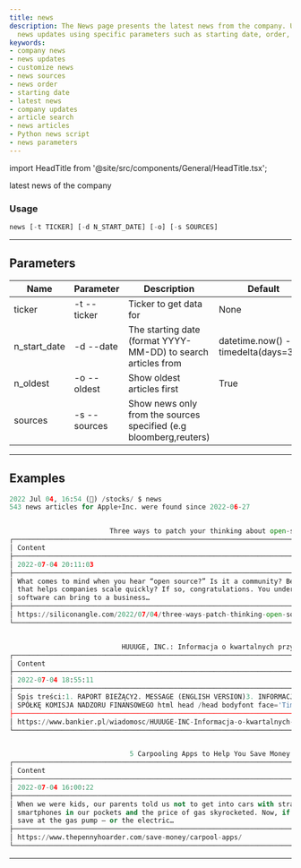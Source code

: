 ```yaml
---
title: news
description: The News page presents the latest news from the company. Users can customize
  news updates using specific parameters such as starting date, order, and news sources.
keywords:
- company news
- news updates
- customize news
- news sources
- news order
- starting date
- latest news
- company updates
- article search
- news articles
- Python news script
- news parameters
---
```


import HeadTitle from '@site/src/components/General/HeadTitle.tsx';

<HeadTitle title="stocks /news - Reference | OpenBB Terminal Docs" />

latest news of the company

### Usage

```python wordwrap
news [-t TICKER] [-d N_START_DATE] [-o] [-s SOURCES]
```

---

## Parameters

| Name | Parameter | Description | Default | Optional | Choices |
| ---- | --------- | ----------- | ------- | -------- | ------- |
| ticker | -t  --ticker | Ticker to get data for | None | True | None |
| n_start_date | -d  --date | The starting date (format YYYY-MM-DD) to search articles from | datetime.now() - timedelta(days=365) | True | None |
| n_oldest | -o  --oldest | Show oldest articles first | True | True | None |
| sources | -s  --sources | Show news only from the sources specified (e.g bloomberg,reuters) |  | True | None |


---

## Examples

```python
2022 Jul 04, 16:54 (🦋) /stocks/ $ news
543 news articles for Apple+Inc. were found since 2022-06-27


                         Three ways to patch your thinking about open-source software security
┌─────────────────────────────────────────────────────────────────────────────────────────────────────────────────────┐
│ Content                                                                                                             │
├─────────────────────────────────────────────────────────────────────────────────────────────────────────────────────┤
│ 2022-07-04 20:11:03                                                                                                 │
├─────────────────────────────────────────────────────────────────────────────────────────────────────────────────────┤
│ What comes to mind when you hear “open source?” Is it a community? Better-quality software? A technology advantage  │
│ that helps companies scale quickly? If so, congratulations. You understand the value developing with open-source    │
│ software can bring to a business…                                                                                    │
├─────────────────────────────────────────────────────────────────────────────────────────────────────────────────────┤
│ https://siliconangle.com/2022/07/04/three-ways-patch-thinking-open-source-software-security/                        │
└─────────────────────────────────────────────────────────────────────────────────────────────────────────────────────┘


                            HUUUGE, INC.: Informacja o kwartalnych przychodach ze sprzedaży
┌─────────────────────────────────────────────────────────────────────────────────────────────────────────────────────┐
│ Content                                                                                                             │
├─────────────────────────────────────────────────────────────────────────────────────────────────────────────────────┤
│ 2022-07-04 18:55:11                                                                                                 │
├─────────────────────────────────────────────────────────────────────────────────────────────────────────────────────┤
│ Spis treści:1. RAPORT BIEŻĄCY2. MESSAGE (ENGLISH VERSION)3. INFORMACJE O PODMIOCIE4. PODPISY OSÓB REPREZENTUJĄCYCH  │
│ SPÓŁKĘ KOMISJA NADZORU FINANSOWEGO html head /head bodyfont face='Times New...                             │
├─────────────────────────────────────────────────────────────────────────────────────────────────────────────────────┤
│ https://www.bankier.pl/wiadomosc/HUUUGE-INC-Informacja-o-kwartalnych-przychodach-ze-sprzedazy-8369875.html          │
└─────────────────────────────────────────────────────────────────────────────────────────────────────────────────────┘


                              5 Carpooling Apps to Help You Save Money on Transportation
┌─────────────────────────────────────────────────────────────────────────────────────────────────────────────────────┐
│ Content                                                                                                             │
├─────────────────────────────────────────────────────────────────────────────────────────────────────────────────────┤
│ 2022-07-04 16:00:22                                                                                                 │
├─────────────────────────────────────────────────────────────────────────────────────────────────────────────────────┤
│ When we were kids, our parents told us not to get into cars with strangers, but that’s before we all had            │
│ smartphones in our pockets and the price of gas skyrocketed. Now, if you need to get around, carpooling is a way to │
│ save at the gas pump — or the electric…                                                                             │
├─────────────────────────────────────────────────────────────────────────────────────────────────────────────────────┤
│ https://www.thepennyhoarder.com/save-money/carpool-apps/                                                            │
└─────────────────────────────────────────────────────────────────────────────────────────────────────────────────────┘
```
---
